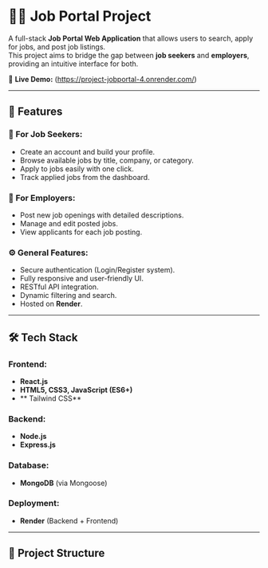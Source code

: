 # 🧑‍💼 Job Portal Project

A full-stack **Job Portal Web Application** that allows users to search, apply for jobs, and post job listings.  
This project aims to bridge the gap between **job seekers** and **employers**, providing an intuitive interface for both.

🚀 **Live Demo:** (https://project-jobportal-4.onrender.com/)

---

## 📌 Features

### 👤 For Job Seekers:
- Create an account and build your profile.
- Browse available jobs by title, company, or category.
- Apply to jobs easily with one click.
- Track applied jobs from the dashboard.

### 🏢 For Employers:
- Post new job openings with detailed descriptions.
- Manage and edit posted jobs.
- View applicants for each job posting.

### ⚙️ General Features:
- Secure authentication (Login/Register system).
- Fully responsive and user-friendly UI.
- RESTful API integration.
- Dynamic filtering and search.
- Hosted on **Render**.

---

## 🛠️ Tech Stack

### Frontend:
- **React.js**
- **HTML5, CSS3, JavaScript (ES6+)**
- ** Tailwind CSS**

### Backend:
- **Node.js**
- **Express.js**

### Database:
- **MongoDB** (via Mongoose)

### Deployment:
- **Render** (Backend + Frontend)

---

## 🧩 Project Structure

